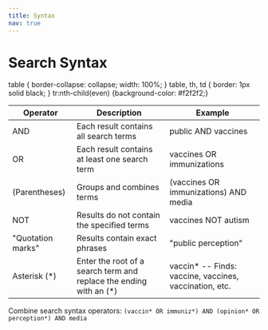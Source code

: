 ```yaml
---
title: Syntax
nav: true
---
```

# Search Syntax

table { 
border-collapse: collapse;
width: 100%;
}
table, th, td {
border: 1px solid black;
}
tr:nth-child(even) {background-color: #f2f2f2;}

Operator | Description | Example 
---------| ----------- | -------
AND | Each result contains all search terms | public AND vaccines
OR | Each result contains at least one search term | vaccines OR immunizations
(Parentheses) | Groups and combines terms | (vaccines OR immunizations) AND media
NOT | Results do not contain the specified terms | vaccines NOT autism
"Quotation marks" | Results contain exact phrases | "public perception"
Asterisk (*) | Enter the root of a search term and replace the ending with an (*) | vaccin* -- Finds: vaccine, vaccines, vaccination, etc.


Combine search syntax operators:
`(vaccin* OR immuniz*) AND (opinion* OR perception*) AND media`
